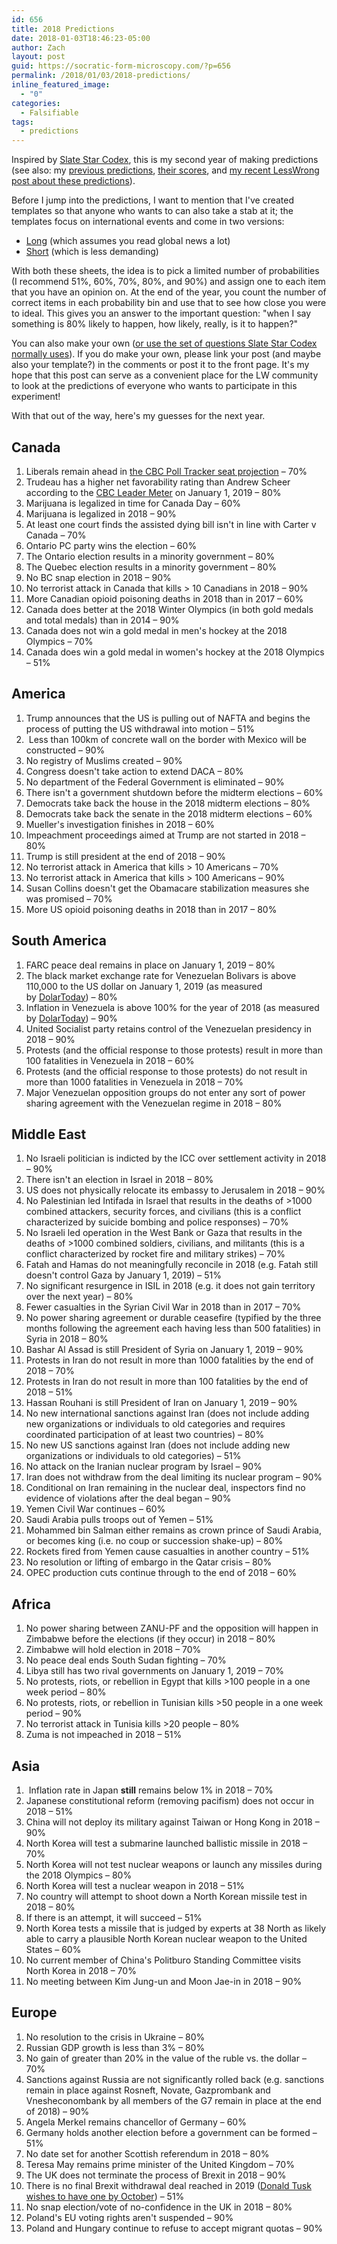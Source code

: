 ```yaml
---
id: 656
title: 2018 Predictions
date: 2018-01-03T18:46:23-05:00
author: Zach
layout: post
guid: https://socratic-form-microscopy.com/?p=656
permalink: /2018/01/03/2018-predictions/
inline_featured_image:
  - "0"
categories:
  - Falsifiable
tags:
  - predictions
---
```


Inspired by <a href="http://slatestarcodex.com/2018/01/02/2017-predictions-calibration-results/">Slate Star Codex</a>, this is my second year of making predictions (see also: my <a href="{{ site.baseurl }}/2017/01/01/2017-predictions/">previous predictions</a>, <a href="{{ site.baseurl }}/2018/01/01/grading-my-2017-predictions/">their scores</a>, and <a href="https://www.lesserwrong.com/posts/ijwJnK9fCKqQWRhLL/my-predictions-for-2018-and-a-template-for-yours">my recent LessWrong post about these predictions</a>).

Before I jump into the predictions, I want to mention that I've created templates so that anyone who wants to can also take a stab at it; the templates focus on international events and come in two versions:

<ul>
 	<li><a href="https://www.dropbox.com/s/0kvgpby3smprqgy/2018%20Predictions%20Blank.docx?dl=0">Long</a> (which assumes you read global news a lot)</li>
 	<li><a href="https://www.dropbox.com/s/l796riojfbvus1j/2018%20Predictions%20Short%20Blank.docx?dl=0">Short</a> (which is less demanding)</li>
</ul>
With both these sheets, the idea is to pick a limited number of probabilities (I recommend 51%, 60%, 70%, 80%, and 90%) and assign one to each item that you have an opinion on. At the end of the year, you count the number of correct items in each probability bin and use that to see how close you were to ideal. This gives you an answer to the important question: "when I say something is 80% likely to happen, how likely, really, is it to happen?"

You can also make your own (<a href="http://slatestarcodex.com/2017/01/06/predictions-for-2017/">or use the set of questions Slate Star Codex normally uses</a>). If you do make your own, please link your post (and maybe also your template?) in the comments or post it to the front page. It's my hope that this post can serve as a convenient place for the LW community to look at the predictions of everyone who wants to participate in this experiment!

With that out of the way, here's my guesses for the next year.

<h2>Canada</h2>
<ol>
 	<li>Liberals remain ahead in <a href="http://www.cbc.ca/news/politics/poll-tracker-federal-poll-averages-and-seat-projections-1.4171977">the CBC Poll Tracker seat projection</a> – 70%</li>
 	<li>Trudeau has a higher net favorability rating than Andrew Scheer according to the <a href="http://www.cbc.ca/news2/interactives/leadermeter/index.html">CBC Leader Meter</a> on January 1, 2019 – 80%</li>
 	<li>Marijuana is legalized in time for Canada Day – 60%</li>
 	<li>Marijuana is legalized in 2018 – 90%</li>
 	<li>At least one court finds the assisted dying bill isn't in line with Carter v Canada – 70%</li>
 	<li>Ontario PC party wins the election – 60%</li>
 	<li>The Ontario election results in a minority government – 80%</li>
 	<li>The Quebec election results in a minority government – 80%</li>
 	<li>No BC snap election in 2018 – 90%</li>
 	<li>No terrorist attack in Canada that kills &gt; 10 Canadians in 2018 – 90%</li>
 	<li>More Canadian opioid poisoning deaths in 2018 than in 2017 – 60%</li>
 	<li>Canada does better at the 2018 Winter Olympics (in both gold medals and total medals) than in 2014 – 90%</li>
 	<li>Canada does not win a gold medal in men's hockey at the 2018 Olympics – 70%</li>
 	<li>Canada does win a gold medal in women's hockey at the 2018 Olympics – 51%</li>
</ol>
<h2>America</h2>
<ol>
 	<li>Trump announces that the US is pulling out of NAFTA and begins the process of putting the US withdrawal into motion – 51%</li>
 	<li> Less than 100km of concrete wall on the border with Mexico will be constructed – 90%</li>
 	<li>No registry of Muslims created – 90%</li>
 	<li>Congress doesn't take action to extend DACA – 80%</li>
 	<li>No department of the Federal Government is eliminated – 90%</li>
 	<li>There isn't a government shutdown before the midterm elections – 60%</li>
 	<li>Democrats take back the house in the 2018 midterm elections – 80%</li>
 	<li>Democrats take back the senate in the 2018 midterm elections – 60%</li>
 	<li>Mueller's investigation finishes in 2018 – 60%</li>
 	<li>Impeachment proceedings aimed at Trump are not started in 2018 – 80%</li>
 	<li>Trump is still president at the end of 2018 – 90%</li>
 	<li>No terrorist attack in America that kills &gt; 10 Americans – 70%</li>
 	<li>No terrorist attack in America that kills &gt; 100 Americans – 90%</li>
 	<li>Susan Collins doesn't get the Obamacare stabilization measures she was promised – 70%</li>
 	<li>More US opioid poisoning deaths in 2018 than in 2017 – 80%</li>
</ol>
<h2>South America</h2>
<ol>
 	<li>FARC peace deal remains in place on January 1, 2019 – 80%</li>
 	<li>The black market exchange rate for Venezuelan Bolivars is above 110,000 to the US dollar on January 1, 2019 (as measured by <a href="https://dolartoday.com/indicadores/">DolarToday</a>) – 80%</li>
 	<li>Inflation in Venezuela is above 100% for the year of 2018 (as measured by <a href="https://dolartoday.com/indicadores/">DolarToday</a>) – 90%</li>
 	<li>United Socialist party retains control of the Venezuelan presidency in 2018 – 90%</li>
 	<li>Protests (and the official response to those protests) result in more than 100 fatalities in Venezuela in 2018 – 60%</li>
 	<li>Protests (and the official response to those protests) do not result in more than 1000 fatalities in Venezuela in 2018 – 70%</li>
 	<li>Major Venezuelan opposition groups do not enter any sort of power sharing agreement with the Venezuelan regime in 2018 – 80%</li>
</ol>
<h2>Middle East</h2>
<ol>
 	<li>No Israeli politician is indicted by the ICC over settlement activity in 2018 – 90%</li>
 	<li>There isn't an election in Israel in 2018 – 80%</li>
 	<li>US does not physically relocate its embassy to Jerusalem in 2018 – 90%</li>
 	<li>No Palestinian led Intifada in Israel that results in the deaths of &gt;1000 combined attackers, security forces, and civilians (this is a conflict characterized by suicide bombing and police responses) – 70%</li>
 	<li>No Israeli led operation in the West Bank or Gaza that results in the deaths of &gt;1000 combined soldiers, civilians, and militants (this is a conflict characterized by rocket fire and military strikes) – 70%</li>
 	<li>Fatah and Hamas do not meaningfully reconcile in 2018 (e.g. Fatah still doesn't control Gaza by January 1, 2019) – 51%</li>
 	<li>No significant resurgence in ISIL in 2018 (e.g. it does not gain territory over the next year) – 80%</li>
 	<li>Fewer casualties in the Syrian Civil War in 2018 than in 2017 – 70%</li>
 	<li>No power sharing agreement or durable ceasefire (typified by the three months following the agreement each having less than 500 fatalities) in Syria in 2018 – 80%</li>
 	<li>Bashar Al Assad is still President of Syria on January 1, 2019 – 90%</li>
 	<li>Protests in Iran do not result in more than 1000 fatalities by the end of 2018 – 70%</li>
 	<li>Protests in Iran do not result in more than 100 fatalities by the end of 2018 – 51%</li>
 	<li>Hassan Rouhani is still President of Iran on January 1, 2019 – 90%</li>
 	<li>No new international sanctions against Iran (does not include adding new organizations or individuals to old categories and requires coordinated participation of at least two countries) – 80%</li>
 	<li>No new US sanctions against Iran (does not include adding new organizations or individuals to old categories) – 51%</li>
 	<li>No attack on the Iranian nuclear program by Israel – 90%</li>
 	<li>Iran does not withdraw from the deal limiting its nuclear program – 90%</li>
 	<li>Conditional on Iran remaining in the nuclear deal, inspectors find no evidence of violations after the deal began – 90%</li>
 	<li>Yemen Civil War continues – 60%</li>
 	<li>Saudi Arabia pulls troops out of Yemen – 51%</li>
 	<li>Mohammed bin Salman either remains as crown prince of Saudi Arabia, or becomes king (i.e. no coup or succession shake-up) – 80%</li>
 	<li>Rockets fired from Yemen cause casualties in another country – 51%</li>
 	<li>No resolution or lifting of embargo in the Qatar crisis – 80%</li>
 	<li>OPEC production cuts continue through to the end of 2018 – 60%</li>
</ol>
<h2>Africa</h2>
<ol>
 	<li>No power sharing between ZANU-PF and the opposition will happen in Zimbabwe before the elections (if they occur) in 2018 – 80%</li>
 	<li>Zimbabwe will hold election in 2018 – 70%</li>
 	<li>No peace deal ends South Sudan fighting – 70%</li>
 	<li>Libya still has two rival governments on January 1, 2019 – 70%</li>
 	<li>No protests, riots, or rebellion in Egypt that kills &gt;100 people in a one week period – 80%</li>
 	<li>No protests, riots, or rebellion in Tunisian kills &gt;50 people in a one week period – 90%</li>
 	<li>No terrorist attack in Tunisia kills &gt;20 people – 80%</li>
 	<li>Zuma is not impeached in 2018 – 51%</li>
</ol>
<h2>Asia</h2>
<ol>
 	<li> Inflation rate in Japan <strong>still</strong> remains below 1% in 2018 – 70%</li>
 	<li>Japanese constitutional reform (removing pacifism) does not occur in 2018 – 51%</li>
 	<li>China will not deploy its military against Taiwan or Hong Kong in 2018 – 90%</li>
 	<li>North Korea will test a submarine launched ballistic missile in 2018 – 70%</li>
 	<li>North Korea will not test nuclear weapons or launch any missiles during the 2018 Olympics – 80%</li>
 	<li>North Korea will test a nuclear weapon in 2018 – 51%</li>
 	<li>No country will attempt to shoot down a North Korean missile test in 2018 – 80%</li>
 	<li>If there is an attempt, it will succeed – 51%</li>
 	<li>North Korea tests a missile that is judged by experts at 38 North as likely able to carry a plausible North Korean nuclear weapon to the United States – 60%</li>
 	<li>No current member of China's Politburo Standing Committee visits North Korea in 2018 – 70%</li>
 	<li>No meeting between Kim Jung-un and Moon Jae-in in 2018 – 90%</li>
</ol>
<h2>Europe</h2>
<ol>
 	<li>No resolution to the crisis in Ukraine – 80%</li>
 	<li>Russian GDP growth is less than 3% – 80%</li>
 	<li>No gain of greater than 20% in the value of the ruble vs. the dollar – 70%</li>
 	<li>Sanctions against Russia are not significantly rolled back (e.g. sanctions remain in place against Rosneft, Novate, Gazprombank and Vnesheconombank by all members of the G7 remain in place at the end of 2018) – 90%</li>
 	<li>Angela Merkel remains chancellor of Germany – 60%</li>
 	<li>Germany holds another election before a government can be formed – 51%</li>
 	<li>No date set for another Scottish referendum in 2018 – 80%</li>
 	<li>Teresa May remains prime minister of the United Kingdom – 70%</li>
 	<li>The UK does not terminate the process of Brexit in 2018 – 90%</li>
 	<li>There is no final Brexit withdrawal deal reached in 2019 (<a href="http://www.bbc.com/news/uk-politics-42410584">Donald Tusk wishes to have one by October</a>) – 51%</li>
 	<li>No snap election/vote of no-confidence in the UK in 2018 – 80%</li>
 	<li>Poland's EU voting rights aren't suspended – 90%</li>
 	<li>Poland and Hungary continue to refuse to accept migrant quotas – 90%</li>
</ol>
